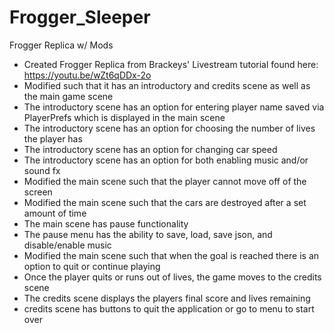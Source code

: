 # Frogger_Sleeper
 Frogger Replica w/ Mods
- Created Frogger Replica from Brackeys' Livestream tutorial found here: https://youtu.be/wZt6qDDx-2o
- Modified such that it has an introductory and credits scene as well as the main game scene
- The introductory scene has an option for entering player name saved via PlayerPrefs which is displayed in the main scene
- The introductory scene has an option for choosing the number of lives the player has
- The introductory scene has an option for changing car speed
- The introductory scene has an option for both enabling music and/or sound fx
- Modified the main scene such that the player cannot move off of the screen
- Modified the main scene such that the cars are destroyed after a set amount of time
- The main scene has pause functionality
- The pause menu has the ability to save, load, save json, and disable/enable music
- Modified the main scene such that when the goal is reached there is an option to quit or continue playing
- Once the player quits or runs out of lives, the game moves to the credits scene 
- The credits scene displays the players final score and lives remaining
- credits scene has buttons to quit the application or go to menu to start over
